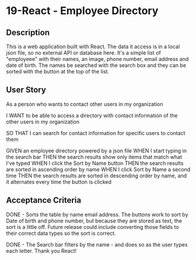 # 19-React - Employee Directory


## Description
This is a web application built with React. The data it access is in a local json file, so no external API or database here.  It's a simple list of "employeee" with their names, an image, phone number, email address and date of birth. The names be searched with the search box and they can be sorted with the button at the top of the list.

## User Story

As a person who wants to contact other users in my organization

I WANT to be able to access a directory with contact information of the other users in my organization

SO THAT I can search for contact information for specific users to contact them

GIVEN an employee directory powered by a json file
WHEN I start typing in the search bar
THEN the search results show only items that match what I've typed 
WHEN I click the Sort by Name button
THEN the search results are sorted in ascending order by name
WHEN I click Sort by Name a second time
THEN the search results are sorted in descending order by name, and it alternates every time the button is clicked

## Acceptance Criteria

DONE - Sorts the table by name email address. The buttons work to sort by Date of birth and phone number, but because they are stored as text, the sort is a little off. Future release could include converting those fields to their correct data types so the sort is correct.

DONE - The Search bar filters by the name - and does so as the user types each letter. Thank you React!


